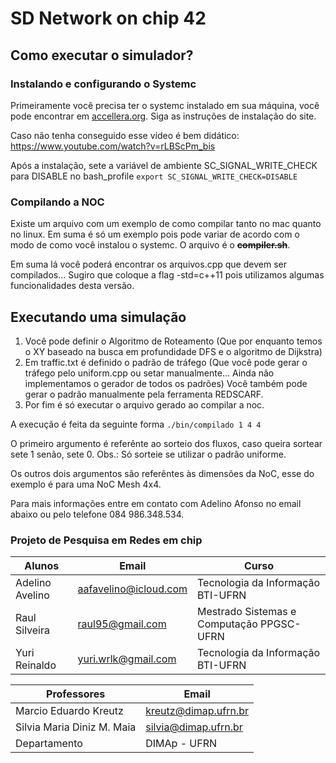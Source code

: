 # SD Network on chip 42  

## Como executar o simulador?
### Instalando e configurando o Systemc
Primeiramente você precisa ter o systemc instalado em sua máquina, você pode encontrar em [accellera.org](http://www.accellera.org/downloads/standards/systemc). Siga as instruções de instalação do site.

Caso não tenha conseguido esse vídeo é bem didático: https://www.youtube.com/watch?v=rLBScPm_bis

Após a instalação, sete a variável de ambiente SC_SIGNAL_WRITE_CHECK para DISABLE no bash_profile 
````export SC_SIGNAL_WRITE_CHECK=DISABLE````

### Compilando a NOC
Existe um arquivo com um exemplo de como compilar tanto no mac quanto no linux. Em suma é só um exemplo pois pode variar de acordo com o modo de como você instalou o systemc. O arquivo é o ~~**compiler.sh**~~.

Em suma lá você poderá encontrar os arquivos.cpp que devem ser compilados... Sugiro que coloque a flag -std=c++11 pois utilizamos algumas funcionalidades desta versão. 

## Executando uma simulação

 1. Você pode definir o Algoritmo de Roteamento (Que por enquanto temos o XY baseado na busca em profundidade DFS e o algoritmo de Dijkstra)
 2. Em traffic.txt é definido o padrão de tráfego (Que você pode gerar o tráfego pelo uniform.cpp ou setar manualmente... Ainda não implementamos o gerador de todos os padrões) Você também pode gerar o padrão manualmente pela ferramenta REDSCARF.
 3. Por fim é só executar o arquivo gerado ao compilar a noc. 

 A execução é feita da seguinte forma ````./bin/compilado 1 4 4 ````

 O primeiro argumento é referênte ao sorteio dos fluxos, caso queira sortear sete 1 senão, sete 0. Obs.: Só sorteie se utilizar o padrão uniforme.

 Os outros dois argumentos são referêntes às dimensões da NoC, esse do exemplo é para uma NoC Mesh 4x4.

 Para mais informações entre em contato com Adelino Afonso no email abaixo ou pelo telefone 084 986.348.534.


### Projeto de Pesquisa em Redes em chip

|  Alunos                       | 		Email			  |			 			Curso				  |
|-------------------------------|-------------------------|-------------------------------------------|
| Adelino Avelino			    | aafavelino@icloud.com   | Tecnologia da Informação BTI-UFRN		  |
| Raul Silveira 				| raul95@gmail.com        | Mestrado Sistemas e Computação PPGSC-UFRN |
| Yuri Reinaldo 				| yuri.wrlk@gmail.com     | Tecnologia da Informação BTI-UFRN		  |



|  Professores                  |             	Email				|
|-------------------------------|-----------------------------------|
|  Marcio Eduardo Kreutz		|  kreutz@dimap.ufrn.br             |
|  Silvia Maria Diniz M. Maia	|  silvia@dimap.ufrn.br 			|
|  Departamento 				|  DIMAp - UFRN 					|



